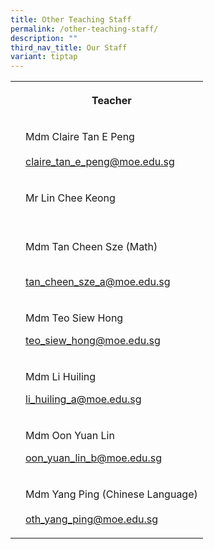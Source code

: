 ```yaml
---
title: Other Teaching Staff
permalink: /other-teaching-staff/
description: ""
third_nav_title: Our Staff
variant: tiptap
---
```

<table><tbody><tr><th rowspan="1" colspan="1"><p></p></th><th rowspan="1" colspan="1"><p><strong>Teacher</strong></p></th></tr><tr><td rowspan="1" colspan="1"><p></p></td><td rowspan="1" colspan="1"><p>Mdm Claire Tan E Peng<br><br><a href="mailto:claire_tan_e_peng@moe.edu.sg" rel="noopener noreferrer nofollow" target="_blank">claire_tan_e_peng@moe.edu.sg</a></p></td></tr><tr><td rowspan="1" colspan="1"><p></p></td><td rowspan="1" colspan="1"><p>Mr Lin Chee Keong<br><br></p></td></tr><tr><td rowspan="1" colspan="1"><p></p></td><td rowspan="1" colspan="1"><p>Mdm Tan Cheen Sze (Math)</p><p><br><a href="mailto:tan_cheen_sze_a@moe.edu.sg" rel="noopener noreferrer nofollow" target="_blank">tan_cheen_sze_a@moe.edu.sg</a></p></td></tr><tr><td rowspan="1" colspan="1"><p></p></td><td rowspan="1" colspan="1"><p>Mdm Teo Siew Hong</p><p><a href="mailto:teo_siew_hong@moe.edu.sg" rel="noopener noreferrer nofollow" target="_blank">teo_siew_hong@moe.edu.sg</a></p></td></tr><tr><td rowspan="1" colspan="1"><p></p></td><td rowspan="1" colspan="1"><p>Mdm Li Huiling</p><p></p><p><a href="mailto:li_huiling_a@moe.edu.sg" rel="noopener noreferrer nofollow" target="_blank">li_huiling_a@moe.edu.sg</a></p></td></tr><tr><td rowspan="1" colspan="1"><p></p></td><td rowspan="1" colspan="1"><p>Mdm Oon Yuan Lin</p><p></p><p><a href="mailto:oon_yuan_lin_b@moe.edu.sg" rel="noopener noreferrer nofollow" target="_blank">oon_yuan_lin_b@moe.edu.sg</a></p></td></tr><tr><td rowspan="1" colspan="1"><p></p></td><td rowspan="1" colspan="1"><p>Mdm Yang Ping (Chinese Language)<br><br><a href="mailto:oth_yang_ping@moe.edu.sg" rel="noopener noreferrer nofollow" target="_blank">oth_yang_ping@moe.edu.sg</a></p></td></tr></tbody></table><p></p>
